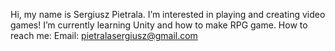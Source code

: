 Hi, my name is Sergiusz Pietrala.
I’m interested in playing and creating video games!
I’m currently learning Unity and how to make RPG game.
How to reach me:
Email: pietralasergiusz@gmail.com


<!---
Cheeserr/Cheeserr is a ✨ special ✨ repository because its `README.md` (this file) appears on your GitHub profile.
You can click the Preview link to take a look at your changes.
--->
